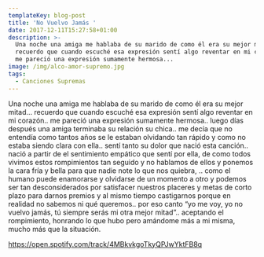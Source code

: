 ```yaml
---
templateKey: blog-post
title: 'No Vuelvo Jamás '
date: 2017-12-11T15:27:58+01:00
description: >-
  Una noche una amiga me hablaba de su marido de como él era su mejor mitad…
  recuerdo que cuando escuché esa expresión sentí algo reventar en mi corazón..
  me pareció una expresión sumamente hermosa...
image: /img/alco-amor-supremo.jpg
tags:
  - Canciones Supremas
---
```

Una noche una amiga me hablaba de su marido de como él era su mejor mitad… recuerdo que cuando escuché esa expresión sentí algo reventar en mi corazón.. me pareció una expresión sumamente hermosa.. luego días después una amiga terminaba su relación su chica.. me decía que no entendía como tantos años se le estaban olvidando tan rápido y como no estaba siendo clara con ella.. sentí tanto su dolor que nació esta canción.. nació a partir de el sentimiento empático que sentí por ella, de como todos vivimos estos rompimientos tan seguido y no hablamos de ellos y ponemos la cara fría y bella para que nadie note lo que nos quiebra, .. como el humano puede enamorarse y olvidarse de un momento a otro y podemos ser tan desconsiderados por satisfacer nuestros placeres y metas de corto plazo para darnos premios y al mismo tiempo castigarnos porque en realidad no sabemos ni qué queremos.. por eso canto “yo me voy, yo no vuelvo jamás, tú siempre serás mi otra mejor mitad”.. aceptando el rompimiento, honrando lo que hubo pero amándome más a mi misma, mucho más que la situación.



<https://open.spotify.com/track/4MBkvkgoTkyQPJwYktFB8q>
